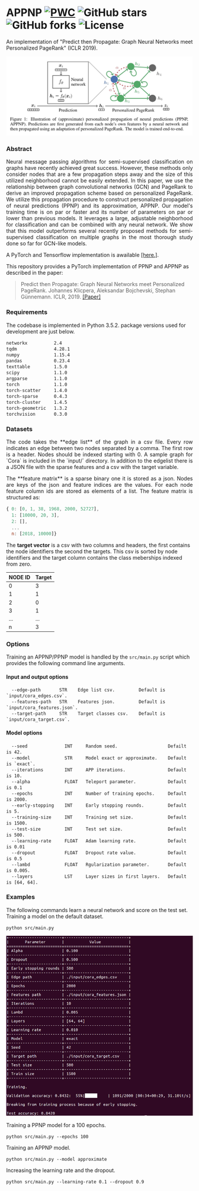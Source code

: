 APPNP  [![PWC](https://img.shields.io/endpoint.svg?url=https://paperswithcode.com/badge/predict-then-propagate-graph-neural-networks/node-classification-on-ms-academic)](https://paperswithcode.com/sota/node-classification-on-ms-academic?p=predict-then-propagate-graph-neural-networks) ![GitHub stars](https://img.shields.io/github/stars/benedekrozemberczki/APPNP.svg?style=plastic) ![GitHub forks](https://img.shields.io/github/forks/benedekrozemberczki/APPNP.svg?color=blue&style=plastic) ![License](https://img.shields.io/github/license/benedekrozemberczki/APPNP.svg?color=blue&style=plastic)
============================================

An implementation of "Predict then Propagate: Graph Neural
Networks meet Personalized PageRank" (ICLR 2019).
<p align="center">
  <img width="800" src="ppnp.jpg">
</p>

### Abstract

<p align="justify">
Neural message passing algorithms for semi-supervised classification on graphs have recently achieved great success. However, these methods only consider nodes that are a few propagation steps away and the size of this utilized neighborhood cannot be easily extended. In this paper, we use the relationship between graph convolutional networks (GCN) and PageRank to derive an improved propagation scheme based on personalized PageRank. We utilize this propagation procedure to construct personalized propagation of neural predictions (PPNP) and its approximation, APPNP. Our model's training time is on par or faster and its number of parameters on par or lower than previous models. It leverages a large, adjustable neighborhood for classification and can be combined with any neural network. We show that this model outperforms several recently proposed methods for semi-supervised classification on multiple graphs in the most thorough study done so far for GCN-like models.</p>

A PyTorch and Tensorflow implementation is awailable [[here.]](https://github.com/klicperajo/ppnp).

This repository provides a PyTorch implementation of PPNP and APPNP as described in the paper:

> Predict then Propagate: Graph Neural Networks meet Personalized PageRank.
> Johannes Klicpera, Aleksandar Bojchevski, Stephan Günnemann.
> ICLR, 2019.
> [[Paper]](https://arxiv.org/abs/1810.05997)

### Requirements
The codebase is implemented in Python 3.5.2. package versions used for development are just below.
```
networkx          2.4
tqdm              4.28.1
numpy             1.15.4
pandas            0.23.4
texttable         1.5.0
scipy             1.1.0
argparse          1.1.0
torch             1.1.0
torch-scatter     1.4.0
torch-sparse      0.4.3
torch-cluster     1.4.5
torch-geometric   1.3.2
torchvision       0.3.0
```
### Datasets
<p align="justify">
The code takes the **edge list** of the graph in a csv file. Every row indicates an edge between two nodes separated by a comma. The first row is a header. Nodes should be indexed starting with 0. A sample graph for `Cora` is included in the  `input/` directory. In addition to the edgelist there is a JSON file with the sparse features and a csv with the target variable.</p>
<p align="justify">
The **feature matrix** is a sparse binary one it is stored as a json. Nodes are keys of the json and feature indices are the values. For each node feature column ids are stored as elements of a list. The feature matrix is structured as:</p>

```javascript
{ 0: [0, 1, 38, 1968, 2000, 52727],
  1: [10000, 20, 3],
  2: [],
  ...
  n: [2018, 10000]}
```

The **target vector** is a csv with two columns and headers, the first contains the node identifiers the second the targets. This csv is sorted by node identifiers and the target column contains the class meberships indexed from zero. 

| **NODE ID**| **Target** |
| --- | --- |
| 0 | 3 |
| 1 | 1 |
| 2 | 0 |
| 3 | 1 |
| ... | ... |
| n | 3 |

### Options
Training an APPNP/PPNP model is handled by the `src/main.py` script which provides the following command line arguments.

#### Input and output options
```
  --edge-path       STR    Edge list csv.         Default is `input/cora_edges.csv`.
  --features-path   STR    Features json.         Default is `input/cora_features.json`.
  --target-path     STR    Target classes csv.    Default is `input/cora_target.csv`.
```
#### Model options
```
  --seed              INT     Random seed.                   Defailt is 42.
  --model             STR     Model exact or approximate.    Default is `exact`.
  --iterations        INT     APP iterations.                Default is 10.
  --alpha             FLOAT   Teleport parameter.            Default is 0.1
  --epochs            INT     Number of training epochs.     Default is 2000.
  --early-stopping    INT     Early stopping rounds.         Default is 5.
  --training-size     INT     Training set size.             Default is 1500.
  --test-size         INT     Test set size.                 Default is 500.
  --learning-rate     FLOAT   Adam learning rate.            Default is 0.01
  --dropout           FLOAT   Dropout rate value.            Default is 0.5
  --lambd             FLOAT   Rgularization parameter.       Default is 0.005.
  --layers            LST     Layer sizes in first layers.   Default is [64, 64]. 
```
### Examples
The following commands learn a neural network and score on the test set. Training a model on the default dataset.
```
python src/main.py
```
<p align="center">
<img style="float: center;" src="appnp_run.jpg">
</p>

Training a PPNP model for a 100 epochs.
```
python src/main.py --epochs 100
```
Training an APPNP model.
```
python src/main.py --model approximate
```
Increasing the learning rate and the dropout.
```
python src/main.py --learning-rate 0.1 --dropout 0.9
```
